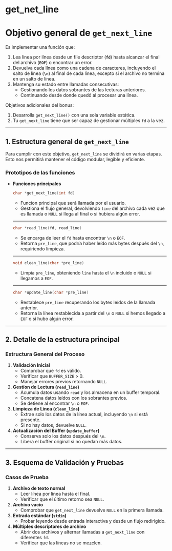 # get_net_line
# Objetivo general de `get_next_line`

Es implementar una función que:

1. Lea línea por línea desde un file descriptor (**`fd`**) hasta alcanzar el final del archivo (**`EOF`**) o encontrar un error.
2. Devuelva cada línea como una cadena de caracteres, incluyendo el salto de línea (**`\n`**) al final de cada línea, excepto si el archivo no termina en un salto de línea.
3. Mantenga su estado entre llamadas consecutivas:
    - Gestionando los datos sobrantes de las lecturas anteriores.
    - Continuando desde donde quedó al procesar una línea.

Objetivos adicionales del bonus:

1. Desarrolla `get_next_line()` con una sola variable estática.
2. Tu `get_next_line` tiene que ser capaz de gestionar múltiples `fd` a la vez.

---

## 1. Estructura general de `get_next_line`

Para cumplir con este objetivo, `get_next_line` se dividirá en varias etapas. Esto nos permitirá mantener el código modular, legible y eficiente.

### **Prototipos de las funciones**

- **Funciones principales**
  ```c
  char *get_next_line(int fd)
  ```
    - Funcíon principal que será llamada por el usuario.
    - Gestiona el flujo general, devolviendo `line` del archivo cada vez que es llamada o `NULL` si llega al final o si hubiera algún error.
  ---
  ```c
  char *read_line(fd, read_line)
  ```
    - Se encarga de leer el `fd` hasta encontrar `\n` o `EOF`.
    - Retorna `pre_line`, que podría haber leído más bytes después del `\n`, requiriendo limpieza.
  ---
  ```c
  void clean_line(char *pre_line)
  ```
    - Limpia `pre_line`, obteniendo `line` hasta el `\n` incluido o `NULL` si llegamos a `EOF`.
  ---
  ```c
  char *update_line(char *pre_line)
  ```
    - Restablece `pre_line` recuperando los bytes leídos de la llamada anterior.
    - Retorna la línea restablecida a partir del `\n` o `NULL` si hemos llegado a `EOF` o si hubo algún error.

---

## 2. Detalle de la estructura principal

### **Estructura General del Proceso**

1. **Validación Inicial**
    - Comprobar que `fd` es válido.
    - Verificar que `BUFFER_SIZE` > 0.
    - Manejar errores previos retornando `NULL`.
2. **Gestíon de Lectura (`read_line`)**
    - Acumula datos usando `read` y los almacena en un buffer temporal.
    - Concatena datos leídos con los sobrantes previos.
    - Se detiene al encontrar `\n` o `EOF`.
3. **Limpieza de Línea (`clean_line`)**
    - Extrae solo los datos de la línea actual, incluyendo `\n` si está presente.
    - Si no hay datos, devuelve `NULL`.
4. **Actualización del Buffer (`update_buffer`)**
    - Conserva solo los datos después del `\n`.
    - Libera el buffer original si no quedan más datos.

---

## 3. Esquema de Validación y Pruebas

### **Casos de Prueba**

1. **Archivo de texto normal**
    - Leer línea por línea hasta el final.
    - Verificar que el último retorno sea `NULL`.
2. **Archivo vacío**
    - Comprobar que `get_next_line` devuelve `NULL` en la primera llamada.
3. **Entrada estándar (`stdin`)**
    - Probar leyendo desde entrada interactiva y desde un flujo redirigido.
4. **Múltiples descriptores de archivo**
    - Abrir dos archivos y alternar llamadas a `get_next_line` con diferentes `fd`.
    - Verificar que las líneas no se mezclen.


